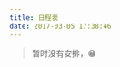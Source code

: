 ```yaml
---
title: 日程表
date: 2017-03-05 17:38:46
---
```

<blockquote class="blockquote-center">暂时没有安排，😁</blockquote>
<br/>